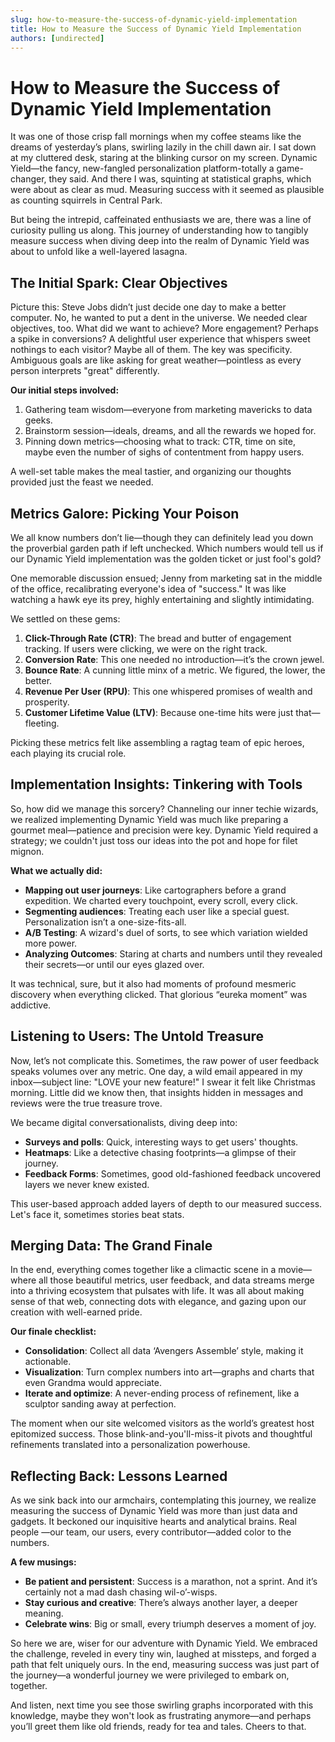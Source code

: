 ```yaml
---
slug: how-to-measure-the-success-of-dynamic-yield-implementation
title: How to Measure the Success of Dynamic Yield Implementation
authors: [undirected]
---
```



# How to Measure the Success of Dynamic Yield Implementation

It was one of those crisp fall mornings when my coffee steams like the dreams of yesterday’s plans, swirling lazily in the chill dawn air. I sat down at my cluttered desk, staring at the blinking cursor on my screen. Dynamic Yield—the fancy, new-fangled personalization platform-totally a game-changer, they said. And there I was, squinting at statistical graphs, which were about as clear as mud. Measuring success with it seemed as plausible as counting squirrels in Central Park.

But being the intrepid, caffeinated enthusiasts we are, there was a line of curiosity pulling us along. This journey of understanding how to tangibly measure success when diving deep into the realm of Dynamic Yield was about to unfold like a well-layered lasagna.

## The Initial Spark: Clear Objectives

Picture this: Steve Jobs didn’t just decide one day to make a better computer. No, he wanted to put a dent in the universe. We needed clear objectives, too. What did we want to achieve? More engagement? Perhaps a spike in conversions? A delightful user experience that whispers sweet nothings to each visitor? Maybe all of them. The key was specificity. Ambiguous goals are like asking for great weather—pointless as every person interprets "great" differently.

**Our initial steps involved:**
1. Gathering team wisdom—everyone from marketing mavericks to data geeks.
2. Brainstorm session—ideals, dreams, and all the rewards we hoped for.
3. Pinning down metrics—choosing what to track: CTR, time on site, maybe even the number of sighs of contentment from happy users.

A well-set table makes the meal tastier, and organizing our thoughts provided just the feast we needed.

## Metrics Galore: Picking Your Poison

We all know numbers don’t lie—though they can definitely lead you down the proverbial garden path if left unchecked. Which numbers would tell us if our Dynamic Yield implementation was the golden ticket or just fool's gold?

One memorable discussion ensued; Jenny from marketing sat in the middle of the office, recalibrating everyone's idea of "success." It was like watching a hawk eye its prey, highly entertaining and slightly intimidating.

We settled on these gems:

1. **Click-Through Rate (CTR)**: The bread and butter of engagement tracking. If users were clicking, we were on the right track.
2. **Conversion Rate**: This one needed no introduction—it’s the crown jewel.
3. **Bounce Rate**: A cunning little minx of a metric. We figured, the lower, the better.
4. **Revenue Per User (RPU)**: This one whispered promises of wealth and prosperity.
5. **Customer Lifetime Value (LTV)**: Because one-time hits were just that—fleeting.

Picking these metrics felt like assembling a ragtag team of epic heroes, each playing its crucial role.

## Implementation Insights: Tinkering with Tools

So, how did we manage this sorcery? Channeling our inner techie wizards, we realized implementing Dynamic Yield was much like preparing a gourmet meal—patience and precision were key. Dynamic Yield required a strategy; we couldn't just toss our ideas into the pot and hope for filet mignon.

**What we actually did:**
- **Mapping out user journeys**: Like cartographers before a grand expedition. We charted every touchpoint, every scroll, every click.
- **Segmenting audiences**: Treating each user like a special guest. Personalization isn’t a one-size-fits-all.
- **A/B Testing**: A wizard's duel of sorts, to see which variation wielded more power.
- **Analyzing Outcomes**: Staring at charts and numbers until they revealed their secrets—or until our eyes glazed over.

It was technical, sure, but it also had moments of profound mesmeric discovery when everything clicked. That glorious “eureka moment” was addictive.

## Listening to Users: The Untold Treasure

Now, let’s not complicate this. Sometimes, the raw power of user feedback speaks volumes over any metric. One day, a wild email appeared in my inbox—subject line: "LOVE your new feature!" I swear it felt like Christmas morning. Little did we know then, that insights hidden in messages and reviews were the true treasure trove.

We became digital conversationalists, diving deep into:

- **Surveys and polls**: Quick, interesting ways to get users' thoughts.
- **Heatmaps**: Like a detective chasing footprints—a glimpse of their journey.
- **Feedback Forms**: Sometimes, good old-fashioned feedback uncovered layers we never knew existed.

This user-based approach added layers of depth to our measured success. Let's face it, sometimes stories beat stats.

## Merging Data: The Grand Finale

In the end, everything comes together like a climactic scene in a movie—where all those beautiful metrics, user feedback, and data streams merge into a thriving ecosystem that pulsates with life. It was all about making sense of that web, connecting dots with elegance, and gazing upon our creation with well-earned pride.

**Our finale checklist:**
- **Consolidation**: Collect all data ‘Avengers Assemble’ style, making it actionable.
- **Visualization**: Turn complex numbers into art—graphs and charts that even Grandma would appreciate.
- **Iterate and optimize**: A never-ending process of refinement, like a sculptor sanding away at perfection.

The moment when our site welcomed visitors as the world’s greatest host epitomized success. Those blink-and-you'll-miss-it pivots and thoughtful refinements translated into a personalization powerhouse.

## Reflecting Back: Lessons Learned

As we sink back into our armchairs, contemplating this journey, we realize measuring the success of Dynamic Yield was more than just data and gadgets. It beckoned our inquisitive hearts and analytical brains. Real people —our team, our users, every contributor—added color to the numbers.

**A few musings:**
- **Be patient and persistent**: Success is a marathon, not a sprint. And it’s certainly not a mad dash chasing wil-o’-wisps.
- **Stay curious and creative**: There’s always another layer, a deeper meaning.
- **Celebrate wins**: Big or small, every triumph deserves a moment of joy.

So here we are, wiser for our adventure with Dynamic Yield. We embraced the challenge, reveled in every tiny win, laughed at missteps, and forged a path that felt uniquely ours. In the end, measuring success was just part of the journey—a wonderful journey we were privileged to embark on, together.

And listen, next time you see those swirling graphs incorporated with this knowledge, maybe they won't look as frustrating anymore—and perhaps you’ll greet them like old friends, ready for tea and tales. Cheers to that.
